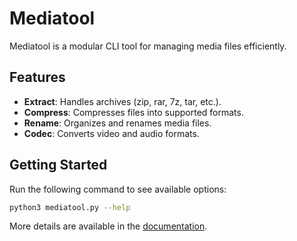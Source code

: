 # Mediatool

Mediatool is a modular CLI tool for managing media files efficiently.

## Features
- **Extract**: Handles archives (zip, rar, 7z, tar, etc.).
- **Compress**: Compresses files into supported formats.
- **Rename**: Organizes and renames media files.
- **Codec**: Converts video and audio formats.

## Getting Started
Run the following command to see available options:
```bash
python3 mediatool.py --help
```

More details are available in the [documentation](./docs/MANUAL/manpage.md).
